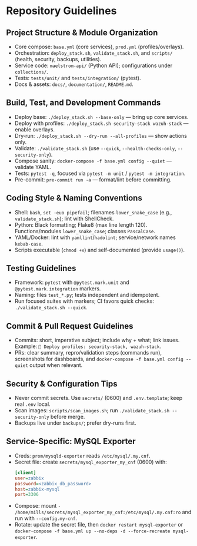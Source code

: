 # Repository Guidelines

## Project Structure & Module Organization
- Core compose: `base.yml` (core services), `prod.yml` (profiles/overlays).
- Orchestration: `deploy_stack.sh`, `validate_stack.sh`, and `scripts/` (health, security, backups, utilities).
- Service code: `maelstrom-api/` (Python API); configurations under `collections/`.
- Tests: `tests/unit/` and `tests/integration/` (pytest).
- Docs & assets: `docs/`, `documentation/`, `README.md`.

## Build, Test, and Development Commands
- Deploy base: `./deploy_stack.sh --base-only` — bring up core services.
- Deploy with profiles: `./deploy_stack.sh security-stack wazuh-stack` — enable overlays.
- Dry‑run: `./deploy_stack.sh --dry-run --all-profiles` — show actions only.
- Validate: `./validate_stack.sh` (use `--quick`, `--health-checks-only`, `--security-only`).
- Compose sanity: `docker-compose -f base.yml config --quiet` — validate YAML.
- Tests: `pytest -q`, focused via `pytest -m unit` / `pytest -m integration`.
- Pre-commit: `pre-commit run -a` — format/lint before committing.

## Coding Style & Naming Conventions
- Shell: `bash`, `set -euo pipefail`; filenames `lower_snake_case` (e.g., `validate_stack.sh`); lint with ShellCheck.
- Python: Black formatting; Flake8 (max line length 120). Functions/modules `lower_snake_case`; classes `PascalCase`.
- YAML/Docker: lint with `yamllint`/`hadolint`; service/network names `kebab-case`.
- Scripts executable (`chmod +x`) and self-documented (provide `usage()`).

## Testing Guidelines
- Framework: `pytest` with `@pytest.mark.unit` and `@pytest.mark.integration` markers.
- Naming: files `test_*.py`; tests independent and idempotent.
- Run focused suites with markers; CI favors quick checks: `./validate_stack.sh --quick`.

## Commit & Pull Request Guidelines
- Commits: short, imperative subject; include why + what; link issues. Example: `🚀 Deploy profiles: security-stack, wazuh-stack`.
- PRs: clear summary, repro/validation steps (commands run), screenshots for dashboards, and `docker-compose -f base.yml config --quiet` output when relevant.

## Security & Configuration Tips
- Never commit secrets. Use `secrets/` (0600) and `.env.template`; keep real `.env` local.
- Scan images: `scripts/scan_images.sh`; run `./validate_stack.sh --security-only` before merge.
- Backups live under `backups/`; prefer dry-runs first.

## Service-Specific: MySQL Exporter
- Creds: `prom/mysqld-exporter` reads `/etc/mysql/.my.cnf`.
- Secret file: create `secrets/mysql_exporter_my_cnf` (0600) with:
  ```ini
  [client]
  user=zabbix
  password=<zabbix_db_password>
  host=zabbix-mysql
  port=3306
  ```
- Compose: mount `- /home/mills/secrets/mysql_exporter_my_cnf:/etc/mysql/.my.cnf:ro` and run with `--config.my-cnf`.
- Rotate: update the secret file, then `docker restart mysql-exporter` or `docker-compose -f base.yml up --no-deps -d --force-recreate mysql-exporter`.

